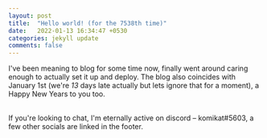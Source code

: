 ```yaml
---
layout: post
title:  "Hello world! (for the 7538th time)"
date:   2022-01-13 16:34:47 +0530
categories: jekyll update
comments: false
---
```


I've been meaning to blog for some time now, finally went around caring enough to actually set it up and deploy. The blog also coincides with January 1st (we're _13_ days late actually but lets ignore that for a moment), a Happy New Years to you too. <br><br>

If you're looking to chat, I'm eternally active on discord – komikat#5603, a few other socials are linked in the footer.
